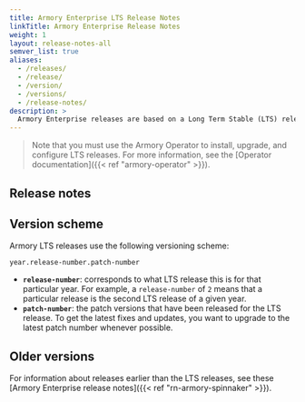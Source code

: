 ```yaml
---
title: Armory Enterprise LTS Release Notes
linkTitle: Armory Enterprise Release Notes
weight: 1
layout: release-notes-all
semver_list: true
aliases:
  - /releases/
  - /release/
  - /version/
  - /versions/
  - /release-notes/
description: > 
  Armory Enterprise releases are based on a Long Term Stable (LTS) release system where each stable release version may receive patches that include updates and fixes.
---
```


> Note that you must use the Armory Operator to install, upgrade, and configure LTS releases. For more information, see the [Operator documentation]({{< ref "armory-operator" >}}).

## Release notes


## Version scheme

Armory LTS releases use the following versioning scheme:

```
year.release-number.patch-number
```

- **`release-number`**: corresponds to what LTS release this is for that particular year. For example, a `release-number` of `2` means that a particular release is the second LTS release of a given year.
- **`patch-number`**: the patch versions that have been released for the LTS release. To get the latest fixes and updates, you want to upgrade to the latest patch number whenever possible.



## Older versions

For information about releases earlier than the LTS releases, see these [Armory Enterprise release notes]({{< ref "rn-armory-spinnaker" >}}).
